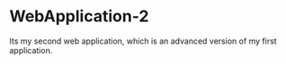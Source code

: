 # WebApplication-2
Its my second web application, which is an advanced version of my first application.
